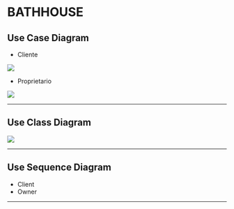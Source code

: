 # BATHHOUSE
## Use Case Diagram
* Cliente

![](https://raw.githubusercontent.com/Diego-Mignani/imgdatabase/main/Client.jpg?token=AR2C3IG4SRHUM7NTYSEPN2275WVYU)
+ Proprietario

![](https://raw.githubusercontent.com/Diego-Mignani/imgdatabase/main/Owner.jpg?token=AR2C3IGAINMQN5V662KLZVK75WV2E)
***
## Use Class Diagram

![](https://raw.githubusercontent.com/Diego-Mignani/imgdatabase/main/Uso%20delle%20classi%20Class%20Diagram2.jpg?token=AR2C3IGXZU66IY3EFEQAFD275WWNW)
***
## Use Sequence Diagram
+ Client
+ Owner
***
